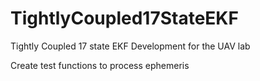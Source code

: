 # TightlyCoupled17StateEKF
Tightly Coupled 17 state EKF Development for the UAV lab

Create test functions to process ephemeris
